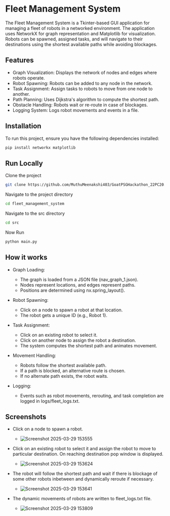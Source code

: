 
# Fleet Management System 

The Fleet Management System is a Tkinter-based GUI application for managing a fleet of robots in a networked environment. The application uses NetworkX for graph representation and Matplotlib for visualization. Robots can be spawned, assigned tasks, and will navigate to their destinations using the shortest available paths while avoiding blockages.

## Features

- Graph Visualization: Displays the network of nodes and edges where robots operate.
- Robot Spawning: Robots can be added to any node in the network.
- Task Assignment: Assign tasks to robots to move from one node to another.
- Path Planning: Uses Dijkstra's algorithm to compute the shortest path.
- Obstacle Handling: Robots wait or re-route in case of blockages.
- Logging System: Logs robot movements and events in a file.

## Installation

To run this project, ensure you have the following dependencies installed:

```bash
pip install networkx matplotlib
```

## Run Locally

Clone the project

```bash
git clone https://github.com/MuthuMeenakshi403/GoatPSGHackathon_22PC20.git
```

Navigate to the project directory

```bash
cd fleet_management_system
```

Navigate to the src directory

```bash
cd src
```

Now Run

```bash
python main.py
```

## How it works

- Graph Loading:
    - The graph is loaded from a JSON file (nav_graph_1.json).
    - Nodes represent locations, and edges represent paths.
    - Positions are determined using nx.spring_layout().

- Robot Spawning:
    - Click on a node to spawn a robot at that location.
    - The robot gets a unique ID (e.g., Robot 1).

- Task Assignment:
    - Click on an existing robot to select it.
    - Click on another node to assign the robot a destination.
    - The system computes the shortest path and animates movement.

- Movement Handling:
    - Robots follow the shortest available path.
    - If a path is blocked, an alternative route is chosen.
    - If no alternate path exists, the robot waits.

- Logging:
    - Events such as robot movements, rerouting, and task completion are logged in logs/fleet_logs.txt.

## Screenshots
- Click on a node to spawn a robot.
    - ![Screenshot 2025-03-29 153555](https://github.com/user-attachments/assets/20fa48c0-1080-4f35-aed0-3fa148686ce4)

- Click on an existing robot to select it and assign the robot to move to particular destination. On reaching destination pop window is displayed.
    - ![Screenshot 2025-03-29 153624](https://github.com/user-attachments/assets/c1d99e30-bdf9-4d35-86a6-44df2fd1f3dd)

- The robot will follow the shortest path and wait if there is blockage of some other robots inbetween and dynamically reroute if necessary.
    - ![Screenshot 2025-03-29 153641](https://github.com/user-attachments/assets/866d8577-8199-43df-b8c1-4f88f085ccd0)

- The dynamic movements of robots are written to fleet_logs.txt file.
    - ![Screenshot 2025-03-29 153809](https://github.com/user-attachments/assets/16f4883d-e039-4a2b-bf2c-71f23c21b480)

    
    


